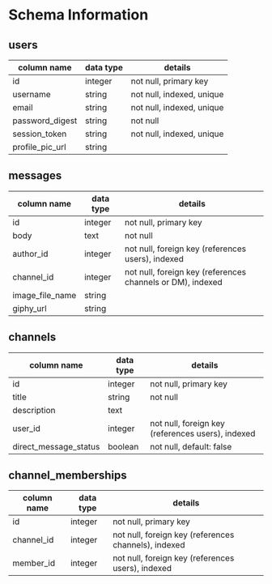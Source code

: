 # Schema Information

## users
column name     | data type | details
----------------|-----------|-----------------------
id              | integer   | not null, primary key
username        | string    | not null, indexed, unique
email           | string    | not null, indexed, unique
password_digest | string    | not null
session_token   | string    | not null, indexed, unique
profile_pic_url | string    |

## messages
column name | data type | details
--------------------|-----------|-----------------------
id                  | integer   | not null, primary key
body                | text      | not null
author_id           | integer   | not null, foreign key (references users), indexed
channel_id          | integer   | not null, foreign key (references channels or DM), indexed
image_file_name     | string    |
giphy_url           | string    |

## channels
column name | data type | details
------------|-----------|-----------------------
id                    | integer   | not null, primary key
title                 | string    | not null
description           | text      |
user_id               | integer   | not null, foreign key (references users), indexed
direct_message_status | boolean   | not null, default: false


## channel_memberships
column name | data type | details
------------|-----------|-----------------------
id          | integer   | not null, primary key
channel_id  | integer   | not null, foreign key (references channels), indexed
member_id   | integer   | not null, foreign key (references users), indexed
